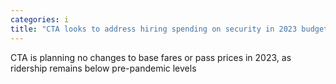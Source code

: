 ```yaml
---
categories: i
title: "CTA looks to address hiring spending on security in 2023 budget proposal"
---
```

CTA is planning no changes to base fares or pass prices in 2023, as ridership remains below pre-pandemic levels